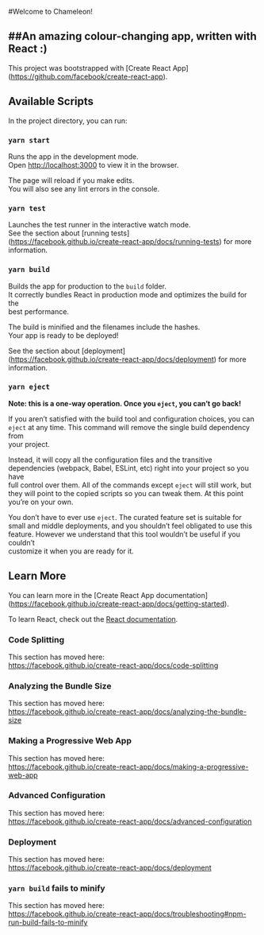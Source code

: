 #Welcome to Chameleon!

##An amazing colour-changing app, written with React :)
--------------------------------------------------------------------------------
This project was bootstrapped with [Create React App]  
(https://github.com/facebook/create-react-app).

## Available Scripts

In the project directory, you can run:

### `yarn start`

Runs the app in the development mode.<br />
Open [http://localhost:3000](http://localhost:3000) to view it in the browser.

The page will reload if you make edits.<br />
You will also see any lint errors in the console.

### `yarn test`

Launches the test runner in the interactive watch mode.<br />
See the section about [running tests]  
(https://facebook.github.io/create-react-app/docs/running-tests) for more  
information.

### `yarn build`

Builds the app for production to the `build` folder.<br />
It correctly bundles React in production mode and optimizes the build for the  
best performance.

The build is minified and the filenames include the hashes.<br />
Your app is ready to be deployed!

See the section about [deployment]  
(https://facebook.github.io/create-react-app/docs/deployment) for more  
information.

### `yarn eject`

**Note: this is a one-way operation. Once you `eject`, you can’t go back!**

If you aren’t satisfied with the build tool and configuration choices, you can  
`eject` at any time. This command will remove the single build dependency from  
your project.

Instead, it will copy all the configuration files and the transitive  
dependencies (webpack, Babel, ESLint, etc) right into your project so you have  
full control over them. All of the commands except `eject` will still work, but  
they will point to the copied scripts so you can tweak them. At this point  
you’re on your own.

You don’t have to ever use `eject`. The curated feature set is suitable for  
small and middle deployments, and you shouldn’t feel obligated to use this  
feature. However we understand that this tool wouldn’t be useful if you couldn’t  
customize it when you are ready for it.

## Learn More

You can learn more in the [Create React App documentation]  
(https://facebook.github.io/create-react-app/docs/getting-started).

To learn React, check out the [React documentation](https://reactjs.org/).

### Code Splitting

This section has moved here:  
https://facebook.github.io/create-react-app/docs/code-splitting

### Analyzing the Bundle Size

This section has moved here:  
https://facebook.github.io/create-react-app/docs/analyzing-the-bundle-size

### Making a Progressive Web App

This section has moved here:  
https://facebook.github.io/create-react-app/docs/making-a-progressive-web-app

### Advanced Configuration

This section has moved here:  
https://facebook.github.io/create-react-app/docs/advanced-configuration

### Deployment

This section has moved here:  
https://facebook.github.io/create-react-app/docs/deployment

### `yarn build` fails to minify

This section has moved here:  
https://facebook.github.io/create-react-app/docs/troubleshooting#npm-run-build-fails-to-minify
